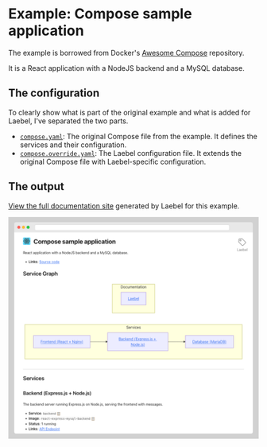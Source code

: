 # Example: Compose sample application

The example is borrowed from Docker's [Awesome Compose](https://github.com/docker/awesome-compose) repository.

It is a React application with a NodeJS backend and a MySQL database.

## The configuration

To clearly show what is part of the original example and what is added for Laebel, I've separated the two parts.
- [`compose.yaml`](./compose.yaml): The original Compose file from the example. It defines the services and their configuration.
- [`compose.override.yaml`](./compose.override.yaml): The Laebel configuration file. It extends the original Compose file with Laebel-specific configuration.

## The output

[View the full documentation site](./laebel-output.html) generated by Laebel for this example.

<img src="./laebel-example-screenshot.png" alt="Laebel output screenshot">

